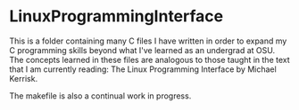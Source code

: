 # LinuxProgrammingInterface

This is a folder containing many C files I have written in order to expand my C programming skills beyond 
what I've learned as an undergrad at OSU. The concepts learned in these files are analogous to those taught 
in the text that I am currently reading: The Linux Programming Interface by Michael Kerrisk.

The makefile is also a continual work in progress.
